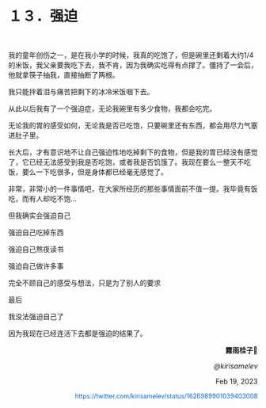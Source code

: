   <h1>１３．强迫</h1>

  <p>&#160;</p>

  <p>我的童年创伤之一，是在我小学的时候，我真的吃饱了，但是碗里还剩着大约1/4的米饭，我父亲要我吃下去，我不肯，因为我确实吃得有点撑了。僵持了一会后，他就拿筷子抽我，直接抽断了两根。</p>

  <p>我只能拌着泪与痛苦把剩下的冰冷米饭咽下去。</p>

  <p>从此以后我有了一个强迫症，无论我碗里有多少食物，我都会吃完。</p>

  <p>无论我的胃的感受如何，无论我是否已吃饱，只要碗里还有东西，都会用尽力气塞进肚子里。</p>

  <p>长大后，才有意识地不让自己强迫性地吃掉剩下的食物，但是我的胃已经没有感觉了，它已经无法感受到我是否吃饱，或者我是否饥饿了。我现在要么一整天不吃饭，要么一下吃很多，但是身体都已经毫无感觉了。</p>

  <p>非常，非常小的一件事情吧，在大家所经历的那些事情面前不值一提。我毕竟有饭吃，而有人却吃不饱...</p>

  <p>但我确实会强迫自己</p>

  <p>强迫自己吃掉东西</p>

  <p>强迫自己熬夜读书</p>

  <p>强迫自己做许多事</p>

  <p>完全不顾自己的感受与想法，只是为了别人的要求</p>

  <p>最后</p>

  <p>我没法强迫自己了</p>

  <p>因为我现在已经连活下去都是强迫的结果了。</p>

  <p style="text-align: right; font-weight: bold;">霧雨桂子🌸</p>

  <p style="text-align: right; font-style: italic;">@kirisamelev</p>

  <p style="text-align: right;">Feb 19, 2023</p>

  <p style="text-align: right;"><a href="https://twitter.com/kirisamelev/status/1626989901039403008
" style="text-decoration: none; color: #0066cc; font-size: 0.9em;">https://twitter.com/kirisamelev/status/1626989901039403008 </a></p>
